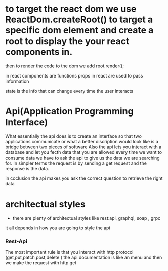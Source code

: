 # to target the react dom we use ReactDom.createRoot() to target a specific dom element and create a root to display the your react components in.


then to render the code to the dom we add root.render();

in react components are functions 
props in react are used to pass information 

state is the info that can change every time the user interacts 



# Api(Application Programming Interface)

What essentially the api does is to create an interface so that two applications communicate 
or what a better discription would look like is a bridge between two pieces of software 
Also the api lets you interact with a database and let you fecth data that you are allowed 
every time we want to consume data we have to ask the api to give us the data we are searching for. In simpler terms the request is by sending a get request and the response is the data.

in coclusion the api makes you ask the correct question to retrieve the right data 


# architectual styles 
- there are plenty of architectual styles like rest:api, graphql, soap , grpc

it all depends in how you are going to style the api 

### Rest-Api 

The most important rule is that you interact with http protocol (get,put,patch,post,delete )
the api documentation is like an menu 
and then we make the request with http get 